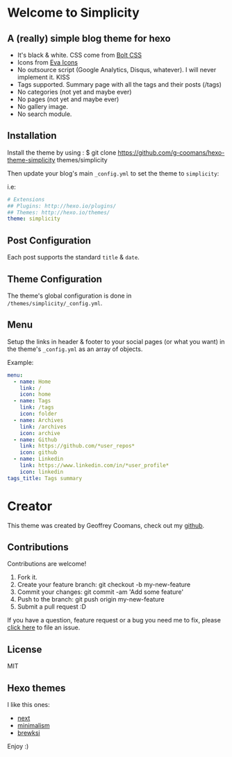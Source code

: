 # Welcome to Simplicity
## A (really) simple blog theme for hexo

- It's black & white. CSS come from [Bolt CSS](https://boltcss.com/)
- Icons from [Eva Icons](https://github.com/akveo/eva-icons)
- No outsource script (Google Analytics, Disqus, whatever). I will never implement it. KISS
- Tags supported. Summary page with all the tags and their posts (/tags)
- No categories (not yet and maybe ever)
- No pages (not yet and maybe ever)
- No gallery image.
- No search module.

## Installation
Install the theme by using :
$ git clone https://github.com/g-coomans/hexo-theme-simplicity themes/simplicity

Then update your blog's main `_config.yml` to set the theme to `simplicity`:

i.e:

``` yaml
# Extensions
## Plugins: http://hexo.io/plugins/
## Themes: http://hexo.io/themes/
theme: simplicity
```

## Post Configuration
Each post supports the standard `title` & `date`.

## Theme Configuration
The theme's global configuration is done in `/themes/simplicity/_config.yml`.

## Menu
Setup the links in header & footer to your social pages (or what you want)  in the theme's `_config.yml` as an array of objects.

Example:

``` yaml
menu:
  - name: Home
    link: /
    icon: home
  - name: Tags
    link: /tags
    icon: folder
  - name: Archives
    link: /archives
    icon: archive
  - name: Github
    link: https://github.com/*user_repos*
    icon: github
  - name: Linkedin
    link: https://www.linkedin.com/in/*user_profile*
    icon: linkedin
tags_title: Tags summary
```

# Creator
This theme was created by Geoffrey Coomans, check out my [github](https://github.com/g-coomans).

## Contributions
Contributions are welcome!

1. Fork it.
2. Create your feature branch: git checkout -b my-new-feature
3. Commit your changes: git commit -am 'Add some feature'
4. Push to the branch: git push origin my-new-feature
5. Submit a pull request :D

If you have a question, feature request or a bug you need me to fix, please [click here](https://github.com/g-coomans/hexo-theme-simplicity/issues/new) to file an issue.

## License
MIT

## Hexo themes
I like this ones:
- [next](https://github.com/next-theme/hexo-theme-next)
- [minimalism](https://github.com/f-dong/hexo-theme-minimalism/blob/master/README_EN.md)
- [brewksi](https://github.com/tiaanduplessis/hexo-theme-brewski)

Enjoy :)
